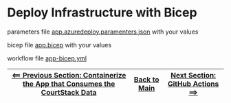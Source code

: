 # Deploy Infrastructure with Bicep

parameters file [app.azuredeploy.paramenters.json](../Infrastructure/app.azuredeploy.parameters.json) with your values

bicep file [app.bicep](../Infrastructure/app.bicep) with your values

workflow file [app-bicep.yml](../.github/workflows/app-bicep.yml) 

| [<== Previous Section: Containerize the App that Consumes the CourtStack Data](ContainerizeApp.md) | [Back to Main](../README.md) | [Next Section: GitHub Actions ==>](GitHubActions.md) |
|--|--|--|
